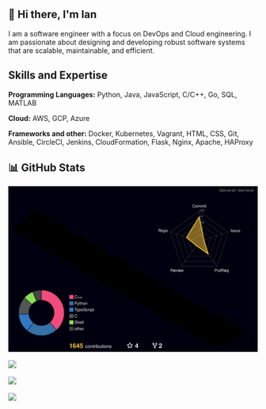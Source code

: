 ## 💫 Hi there, I'm Ian

I am a software engineer with a focus on DevOps and Cloud engineering.
I am passionate about designing and developing robust software systems that are
scalable, maintainable, and efficient.

## Skills and Expertise

**Programming Languages:** Python, Java, JavaScript, C/C++, Go, SQL, MATLAB

**Cloud:** AWS, GCP, Azure

**Frameworks and other:** Docker, Kubernetes, Vagrant, HTML, CSS, Git, Ansible, CircleCI, Jenkins, CloudFormation, Flask, Nginx, Apache, HAProxy

## 📊 GitHub Stats

![](./profile-3d-contrib/profile-night-rainbow.svg)

![](https://github-readme-stats.vercel.app/api?username=dr8co&theme=radical&hide_border=true&include_all_commits=true&count_private=true)

![](https://github-readme-streak-stats.herokuapp.com/?user=dr8co&theme=radical&hide_border=true)

![](https://github-readme-stats.vercel.app/api/top-langs/?username=dr8co&theme=radical&hide_border=true&include_all_commits=true&count_private=true&layout=compact)


